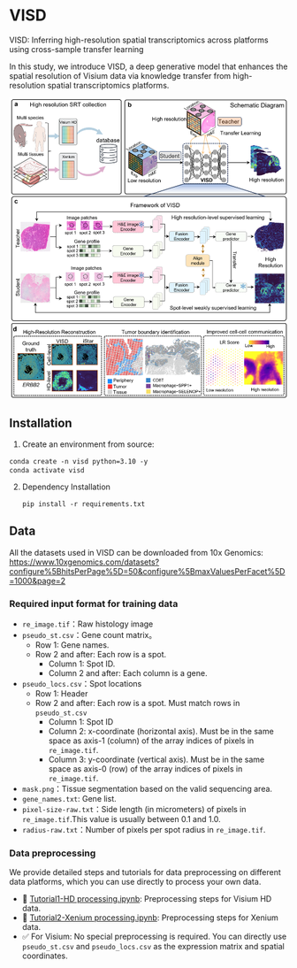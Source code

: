 # VISD

VISD: Inferring high-resolution spatial transcriptomics across platforms using cross-sample transfer learning

In this study, we introduce VISD, a deep generative model that enhances the spatial resolution
of Visium data via knowledge transfer from high-resolution spatial transcriptomics platforms.

![VISD.png](VISD.png)



## Installation

1.  Create an environment from source:

   ```
   conda create -n visd python=3.10 -y
   conda activate visd
   ```

2. Dependency Installation

   ```
   pip install -r requirements.txt
   ```

   

## Data

All the datasets used in VISD can be downloaded from 10x Genomics: https://www.10xgenomics.com/datasets?configure%5BhitsPerPage%5D=50&configure%5BmaxValuesPerFacet%5D=1000&page=2

### Required input format for training data

- `re_image.tif`：Raw histology image
- `pseudo_st.csv`：Gene count matrix。
  - Row 1: Gene names.
  - Row 2 and after: Each row is a spot.
    - Column 1: Spot ID.
    - Column 2 and after: Each column is a gene.
- `pseudo_locs.csv`：Spot locations
  - Row 1: Header
  - Row 2 and after: Each row is a spot. Must match rows in `pseudo_st.csv`
    - Column 1: Spot ID
    - Column 2: x-coordinate (horizontal axis). Must be in the same space as axis-1 (column) of the array indices of pixels in `re_image.tif`.
    - Column 3: y-coordinate (vertical axis). Must be in the same space as axis-0 (row) of the array indices of pixels in `re_image.tif`.
- `mask.png`：Tissue segmentation based on the valid sequencing area.
- `gene_names.txt`: Gene list.
- `pixel-size-raw.txt`：Side length (in micrometers) of pixels in `re_image.tif`.This value is usually between 0.1 and 1.0.
- `radius-raw.txt`：Number of pixels per spot radius in `re_image.tif`.

### Data preprocessing

We provide detailed steps and tutorials for data preprocessing on different data platforms, which you can use directly to process your own data.

- 📘 [Tutorial1-HD processing.ipynb](Tutorial1-HD%20processing.ipynb): Preprocessing steps for Visium HD data.
- 📘 [Tutorial2-Xenium processing.ipynb](Tutorial2-Xenium%20processing.ipynb): Preprocessing steps for Xenium data.
- ✅ For Visium: No special preprocessing is required. You can directly use `pseudo_st.csv` and `pseudo_locs.csv` as the expression matrix and spatial coordinates.

